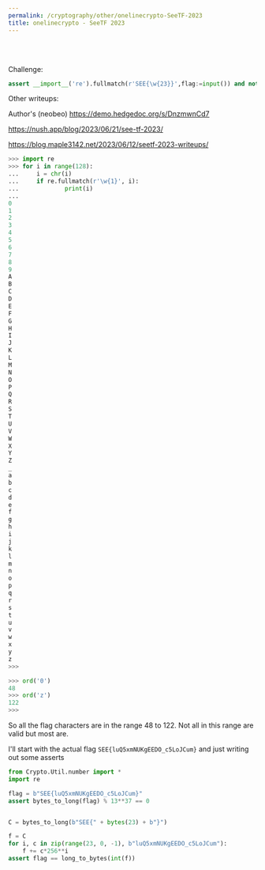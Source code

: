 ```yaml
---
permalink: /cryptography/other/onelinecrypto-SeeTF-2023
title: onelinecrypto - SeeTF 2023
---
```


<br>
<br>

Challenge:

```python
assert __import__('re').fullmatch(r'SEE{\w{23}}',flag:=input()) and not int.from_bytes(flag.encode(),'big')%13**37
```

Other writeups:


Author's (neobeo) <https://demo.hedgedoc.org/s/DnzmwnCd7>

<https://nush.app/blog/2023/06/21/see-tf-2023/>

<https://blog.maple3142.net/2023/06/12/seetf-2023-writeups/>

```python
>>> import re
>>> for i in range(128):
...     i = chr(i)
...     if re.fullmatch(r'\w{1}', i):
...             print(i)
... 
0
1
2
3
4
5
6
7
8
9
A
B
C
D
E
F
G
H
I
J
K
L
M
N
O
P
Q
R
S
T
U
V
W
X
Y
Z
_
a
b
c
d
e
f
g
h
i
j
k
l
m
n
o
p
q
r
s
t
u
v
w
x
y
z
>>>
```

```python
>>> ord('0')
48
>>> ord('z')
122
>>> 
```

So all the flag characters are in the range 48 to 122. Not all in this range are valid but most are.


I'll start with the actual flag  `SEE{luQ5xmNUKgEEDO_c5LoJCum}` and just writing out some asserts

```python
from Crypto.Util.number import *
import re

flag = b"SEE{luQ5xmNUKgEEDO_c5LoJCum}"
assert bytes_to_long(flag) % 13**37 == 0


C = bytes_to_long(b"SEE{" + bytes(23) + b"}")

f = C
for i, c in zip(range(23, 0, -1), b"luQ5xmNUKgEEDO_c5LoJCum"):
    f += c*256**i
assert flag == long_to_bytes(int(f)) 
```
